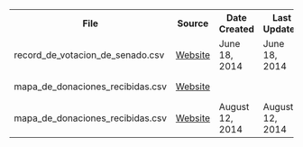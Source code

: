 <table>
  <tr>
    <th>File</th>
    <th>Source</th>
    <th>Date Created</th>
    <th>Last Updated</th>
    <th>Uploaded</th>
    <th>Subject</th>
  </tr>
  <tr>
    <td>record_de_votacion_de_senado.csv</td>
    <td><a href='https://data.pr.gov/en/Abierto/Record-de-Votaci-n-de-Senado/fu3e-fj3e'>Website</a></td>
    <td>June 18, 2014</td>
    <td>June 18, 2014</td>
    <td></td>
    <td>Political</td>
  </tr>
  <tr>
    <td>mapa_de_donaciones_recibidas.csv</td>
    <td><a    href='https://data.oce.gov.pr/Donaciones/Mapa-de-donaciones-recibidas-por-c-digo-postal/gd5x-wf9i'>Website</a></td>
    <td></td>
    <td></td>
    <td>Sept 1, 2017</td>
    <td>Political</td>
  </tr>
  <tr>
    <td>mapa_de_donaciones_recibidas.csv</td>
    <td><a    href='https://data.pr.gov/en/Familia-y-Servicio-Social/Estadisticas-de-Beneficios-de-PAN-y-TANF/rd77-7s4b'>Website</a></td>
    <td>August 12, 2014</td>
    <td>August 12, 2014</td>
    <td>Sept 1, 2017</td>
    <td>Social Services</td>
  </tr>
</table>
